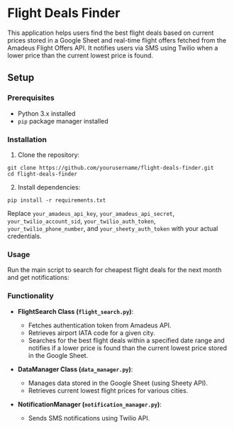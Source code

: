 # Flight Deals Finder

This application helps users find the best flight deals based on current prices stored in a Google Sheet and real-time
flight offers fetched from the Amadeus Flight Offers API. It notifies users via SMS using Twilio when a lower price than
the current lowest price is found.

## Setup

### Prerequisites

- Python 3.x installed
- `pip` package manager installed

### Installation

1. Clone the repository:

```
git clone https://github.com/yourusername/flight-deals-finder.git 
cd flight-deals-finder
```

2. Install dependencies:

```
pip install -r requirements.txt
```

Replace `your_amadeus_api_key`, `your_amadeus_api_secret`, `your_twilio_account_sid`, `your_twilio_auth_token`, `your_twilio_phone_number`,
and `your_sheety_auth_token` with your actual credentials.

### Usage

Run the main script to search for cheapest flight deals for the next month and get notifications:

### Functionality

- **FlightSearch Class (`flight_search.py`)**:
    - Fetches authentication token from Amadeus API.
    - Retrieves airport IATA code for a given city.
    - Searches for the best flight deals within a specified date range and notifies if a lower price is found than the
      current lowest price stored in the Google Sheet.

- **DataManager Class (`data_manager.py`)**:
    - Manages data stored in the Google Sheet (using Sheety API).
    - Retrieves current lowest flight prices for various cities.

- **NotificationManager (`notification_manager.py`)**:
    - Sends SMS notifications using Twilio API.

